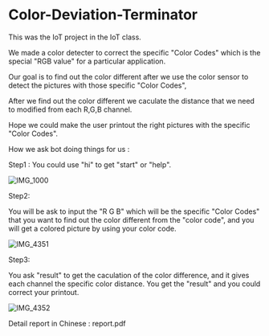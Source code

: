 
# Color-Deviation-Terminator
This was the IoT project in the IoT class.

We made a color detecter to correct the specific "Color Codes" which is the special "RGB value" for a particular application.

Our goal is to find out the color different after we use the color sensor to detect the pictures with those specific "Color Codes",

After we find out the color different we caculate the distance that we need to modified from each R,G,B channel.

Hope we could make the user printout  the right pictures with the specific "Color Codes".


How we ask bot doing things for us :

Step1 : 
You could use "hi" to get "start" or "help".

![IMG_1000](https://user-images.githubusercontent.com/50870684/124619733-7b0aa080-deab-11eb-98b8-89ce79a7f7b7.jpg)



Step2: 

You will be ask to input the "R G B" which will be the specific "Color Codes" that you want to find out the color different from the "color code", and you will get a colored picture by using your color code.

![IMG_4351](https://user-images.githubusercontent.com/50870684/124619778-852c9f00-deab-11eb-8a3f-f6570a9c7558.jpg)

Step3:

You ask "result" to get the caculation of the color difference, and it gives each channel the specific color distance.
You get the "result" and you could correct your printout.

![IMG_4352](https://user-images.githubusercontent.com/50870684/124619879-983f6f00-deab-11eb-84e8-b09f98d4a12a.jpg)



Detail report in Chinese : report.pdf
